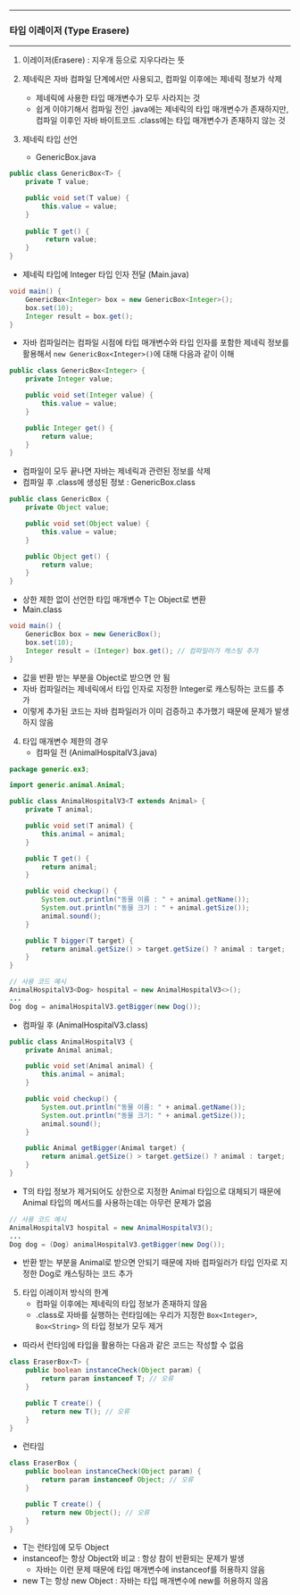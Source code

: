 -----
### 타입 이레이저 (Type Erasere)
-----
1. 이레이저(Erasere) : 지우개 등으로 지우다라는 뜻
2. 제네릭은 자바 컴파일 단계에서만 사용되고, 컴파일 이후에는 제네릭 정보가 삭제
   - 제네릭에 사용한 타입 매개변수가 모두 사라지는 것
   - 쉽게 이야기해서 컴파일 전인 .java에는 제네릭의 타입 매개변수가 존재하지만, 컴파일 이후인 자바 바이트코드 .class에는 타입 매개변수가 존재하지 않는 것
  
3. 제네릭 타입 선언
   - GenericBox.java
```java
public class GenericBox<T> {
    private T value;

    public void set(T value) {
        this.value = value;
    }
 
    public T get() {
         return value;
    }
}
```

  - 제네릭 타입에 Integer 타입 인자 전달 (Main.java)
```java
void main() {
    GenericBox<Integer> box = new GenericBox<Integer>();
    box.set(10);
    Integer result = box.get();
}
```

  - 자바 컴파일러는 컴파일 시점에 타입 매개변수와 타입 인자를 포함한 제네릭 정보를 활용해서 ```new GenericBox<Integer>()```에 대해 다음과 같이 이해
```java
public class GenericBox<Integer> {
    private Integer value;

    public void set(Integer value) {
        this.value = value;
    }

    public Integer get() {
        return value;
    }
}
```
  - 컴파일이 모두 끝나면 자바는 제네릭과 관련된 정보를 삭제
  - 컴파일 후 .class에 생성된 정보 : GenericBox.class
```java
public class GenericBox {
    private Object value;

    public void set(Object value) {
        this.value = value;
    }

    public Object get() {
        return value;
    }
}
```
  - 상한 제한 없이 선언한 타입 매개변수 T는 Object로 변환
  - Main.class
```java
void main() {
    GenericBox box = new GenericBox();
    box.set(10);
    Integer result = (Integer) box.get(); // 컴파일러가 캐스팅 추가
}
```
  - 값을 반환 받는 부분을 Object로 받으면 안 됨
  - 자바 컴파일러는 제네릭에서 타입 인자로 지정한 Integer로 캐스팅하는 코드를 추가
  - 이렇게 추가된 코드는 자바 컴파일러가 이미 검증하고 추가했기 때문에 문제가 발생하지 않음

4. 타입 매개변수 제한의 경우
   - 컴파일 전 (AnimalHospitalV3.java)
```java
package generic.ex3;

import generic.animal.Animal;

public class AnimalHospitalV3<T extends Animal> {
    private T animal;

    public void set(T animal) {
        this.animal = animal;
    }

    public T get() {
        return animal;
    }

    public void checkup() {
        System.out.println("동물 이름 : " + animal.getName());
        System.out.println("동믈 크기 : " + animal.getSize());
        animal.sound();
    }

    public T bigger(T target) {
        return animal.getSize() > target.getSize() ? animal : target;
    }
}
```
```java
// 사용 코드 예시
AnimalHospitalV3<Dog> hospital = new AnimalHospitalV3<>();
...
Dog dog = animalHospitalV3.getBigger(new Dog());
```

  - 컴파일 후 (AnimalHospitalV3.class)
```java
public class AnimalHospitalV3 {
    private Animal animal;

    public void set(Animal animal) {
        this.animal = animal;
    }

    public void checkup() {
        System.out.println("동물 이름: " + animal.getName());
        System.out.println("동물 크기: " + animal.getSize());
        animal.sound();
    }

    public Animal getBigger(Animal target) {
        return animal.getSize() > target.getSize() ? animal : target;
    }
}
```
  - T의 타입 정보가 제거되어도 상한으로 지정한 Animal 타입으로 대체되기 때문에 Animal 타입의 메서드를 사용하는데는 아무런 문제가 없음

```java
// 사용 코드 예시
AnimalHospitalV3 hospital = new AnimalHospitalV3();
...
Dog dog = (Dog) animalHospitalV3.getBigger(new Dog());
```
  - 반환 받는 부분을 Animal로 받으면 안되기 때문에 자바 컴파일러가 타입 인자로 지정한 Dog로 캐스팅하는 코드 추가

5. 타입 이레이저 방식의 한계
   - 컴파일 이후에는 제네릭의 타입 정보가 존재하지 않음
   - .class로 자바를 실행하는 런타임에는 우리가 지정한 ```Box<Integer>```, ```Box<String>``` 의 타입 정보가 모두 제거
  - 따라서 런타임에 타입을 활용하는 다음과 같은 코드는 작성할 수 없음
```java
class EraserBox<T> {
    public boolean instanceCheck(Object param) {
        return param instanceof T; // 오류
    }

    public T create() {
        return new T(); // 오류
    }
}
```

  - 런타임
```java
class EraserBox {
    public boolean instanceCheck(Object param) {
        return param instanceof Object; // 오류
    }

    public T create() {
        return new Object(); // 오류
    }
}
```
  - T는 런타임에 모두 Object
  - instanceof는 항상 Object와 비교 : 항상 참이 반환되는 문제가 발생
    + 자바는 이런 문제 때문에 타입 매개변수에 instanceof를 허용하지 않음
  - new T는 항상 new Object : 자바는 타입 매개변수에 new를 허용하지 않음
